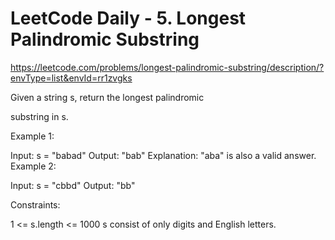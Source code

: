 # LeetCode Daily - 5. Longest Palindromic Substring

https://leetcode.com/problems/longest-palindromic-substring/description/?envType=list&envId=rr1zvgks

Given a string s, return the longest 
palindromic
 
substring
 in s.

 

Example 1:

Input: s = "babad"
Output: "bab"
Explanation: "aba" is also a valid answer.
Example 2:

Input: s = "cbbd"
Output: "bb"
 

Constraints:

1 <= s.length <= 1000
s consist of only digits and English letters.